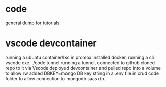 
# code
general dump for tutorials

# vscode devcontainer
running a ubuntu container/lxc in promox
installed docker.
running a cli vscode exe. ./code tunnel
running a tunnel, connected to github
cloned repo to it via Vscode
deployed devcontainer and pulled repo into a volume to allow rw
added DBKEY=mongo DB key string in a .env file in crud code folder to allow connection to mongodb saas db.
